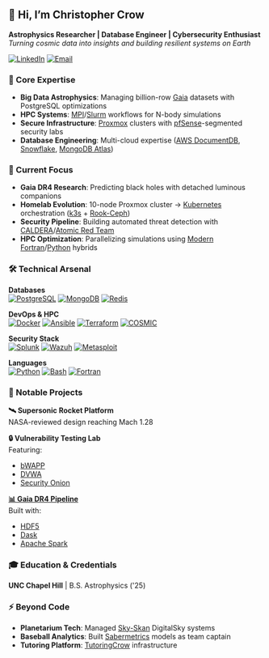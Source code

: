 ## 👋 Hi, I’m Christopher Crow 
**Astrophysics Researcher | Database Engineer | Cybersecurity Enthusiast**  
*Turning cosmic data into insights and building resilient systems on Earth*

[![LinkedIn](https://img.shields.io/badge/LinkedIn-Connect-%230A66C2)](https://www.linkedin.com/in/christopher-crow-915288240/)
[![Email](https://img.shields.io/badge/Email-Contact%20Me-%23007bff)](mailto:cecrow@unc.edu)

### 🚀 Core Expertise
- **Big Data Astrophysics**: Managing billion-row [Gaia](https://www.cosmos.esa.int/web/gaia) datasets with PostgreSQL optimizations
- **HPC Systems**: [MPI](https://www.mpich.org/)/[Slurm](https://slurm.schedmd.com/) workflows for N-body simulations
- **Secure Infrastructure**: [Proxmox](https://www.proxmox.com/) clusters with [pfSense](https://www.pfsense.org/)-segmented security labs
- **Database Engineering**: Multi-cloud expertise ([AWS DocumentDB](https://aws.amazon.com/documentdb/), [Snowflake](https://www.snowflake.com/), [MongoDB Atlas](https://www.mongodb.com/atlas/database))

### 🔭 Current Focus
- **Gaia DR4 Research**: Predicting black holes with detached luminous companions
- **Homelab Evolution**: 10-node Proxmox cluster → [Kubernetes](https://kubernetes.io/) orchestration ([k3s](https://k3s.io/) + [Rook-Ceph](https://rook.io/))
- **Security Pipeline**: Building automated threat detection with [CALDERA](https://github.com/mitre/caldera)/[Atomic Red Team](https://github.com/redcanaryco/atomic-red-team)
- **HPC Optimization**: Parallelizing simulations using [Modern Fortran](https://fortran-lang.org/)/[Python](https://www.python.org/) hybrids

### 🛠️ Technical Arsenal
**Databases**  
[![PostgreSQL](https://img.shields.io/badge/-PostgreSQL-4169E1?logo=postgresql)](https://www.postgresql.org/) 
[![MongoDB](https://img.shields.io/badge/-MongoDB-47A248?logo=mongodb)](https://www.mongodb.com/) 
[![Redis](https://img.shields.io/badge/-Redis-DC382D?logo=redis)](https://redis.io/)  

**DevOps & HPC**  
[![Docker](https://img.shields.io/badge/-Docker-2496ED?logo=docker)](https://www.docker.com/) 
[![Ansible](https://img.shields.io/badge/-Ansible-EE0000?logo=ansible)](https://www.ansible.com/) 
[![Terraform](https://img.shields.io/badge/-Terraform-7B42BC?logo=terraform)](https://www.terraform.io/) 
[![COSMIC](https://img.shields.io/badge/-COSMIC-8A2BE2)](https://github.com/COSMIC-PopSynth/COSMIC)  

**Security Stack**  
[![Splunk](https://img.shields.io/badge/-Splunk-000000?logo=splunk)](https://www.splunk.com/) 
[![Wazuh](https://img.shields.io/badge/-Wazuh-0033A0)](https://wazuh.com/) 
[![Metasploit](https://img.shields.io/badge/-Metasploit-FD0000)](https://www.metasploit.com/)  

**Languages**  
[![Python](https://img.shields.io/badge/-Python-3776AB?logo=python)](https://www.python.org/) 
[![Bash](https://img.shields.io/badge/-Bash-4EAA25?logo=gnu-bash)](https://www.gnu.org/software/bash/) 
[![Fortran](https://img.shields.io/badge/-Fortran-734F96)](https://fortran-lang.org/)  

### 🌌 Notable Projects
**🛰️ Supersonic Rocket Platform**  
NASA-reviewed design reaching Mach 1.28   

**🔒 Vulnerability Testing Lab**  
Featuring:  
- [bWAPP](http://www.itsecgames.com/) 
- [DVWA](http://www.dvwa.co.uk/) 
- [Security Onion](https://securityonion.net/)  

**[📊 Gaia DR4 Pipeline](https://github.com/christophercrow/gaia-etl)**  
Built with:  
- [HDF5](https://www.hdfgroup.org/solutions/hdf5/) 
- [Dask](https://www.dask.org/) 
- [Apache Spark](https://spark.apache.org/)  

### 🎓 Education & Credentials
**UNC Chapel Hill** | B.S. Astrophysics ('25)  

### ⚡ Beyond Code
- **Planetarium Tech**: Managed [Sky-Skan](https://skyskan.com/) DigitalSky systems
- **Baseball Analytics**: Built [Sabermetrics](https://sabermetrics.org/) models as team captain
- **Tutoring Platform**: [TutoringCrow](https://github.com/christophercrow/tutoring-platform) infrastructure
